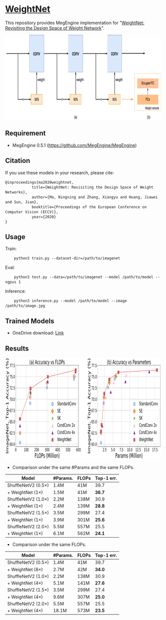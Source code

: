 # [WeightNet]()
This repository provides MegEngine implementation for "[WeightNet: Revisiting the Design Space of Weight Network](https://arxiv.org/pdf/2007.11823.pdf)".

<!-- ![introduce image](image/weightnet.png) -->
<img width="863" height="274" src="figures/weightnet.png"/>

## Requirement
- MegEngine 0.5.1 (https://github.com/MegEngine/MegEngine)


## Citation
If you use these models in your research, please cite:


    @inproceedings{ma2020weightnet, 
                title={WeightNet: Revisiting the Design Space of Weight Networks},  
                author={Ma, Ningning and Zhang, Xiangyu and Huang, Jiawei and Sun, Jian},  
                booktitle={Proceedings of the European Conference on Computer Vision (ECCV)},  
                year={2020} 
    }

## Usage
Train:
```
    python3 train.py --dataset-dir=/path/to/imagenet
```

Eval:
```
    python3 test.py --data=/path/to/imagenet --model /path/to/model --ngpus 1
```

Inference:
```
    python3 inference.py --model /path/to/model --image /path/to/image.jpg
```


## Trained Models
- OneDrive download: [Link](https://1drv.ms/u/s!AgaP37NGYuEXhVa4o5xbveef89Ba?e=Xvg6Vo)

## Results

<!-- ![introduce image](image/result.png) -->
<img width="926.5" height="329.5" src="figures/result.png"/>


- Comparison under the same #Params and the same FLOPs.


| Model               | #Params. | FLOPs | Top-1 err. |
|---------------------|----------|-------|------------|
| ShuffleNetV2 (0.5×) | 1.4M     | 41M   | 39.7       |
| + WeightNet (1×)    | 1.5M     | 41M   | **36.7**   |
| ShuffleNetV2 (1.0×) | 2.2M     | 138M  | 30.9       |
| + WeightNet (1×)    | 2.4M     | 139M  | **28.8**   |
| ShuffleNetV2 (1.5×) | 3.5M     | 299M  | 27.4       |
| + WeightNet (1×)    | 3.9M     | 301M  | **25.6**   |
| ShuffleNetV2 (2.0×) | 5.5M     | 557M  | 25.5       |
| + WeightNet (1×)    | 6.1M     | 562M  | **24.1**   |


- Comparison under the same FLOPs.


| Model               | #Params. | FLOPs | Top-1 err. |
|---------------------|----------|-------|------------|
| ShuffleNetV2 (0.5×) | 1.4M     | 41M   | 39.7       |
| + WeightNet (8×)    | 2.7M     | 42M   | **34.0**   |
| ShuffleNetV2 (1.0×) | 2.2M     | 138M  | 30.9       |
| + WeightNet (4×)    | 5.1M     | 141M  | **27.6**   |
| ShuffleNetV2 (1.5×) | 3.5M     | 299M  | 27.4       |
| + WeightNet (4×)    | 9.6M     | 307M  | **25.0**   |
| ShuffleNetV2 (2.0×) | 5.5M     | 557M  | 25.5       |
| + WeightNet (4×)    | 18.1M    | 573M  | **23.5**   |
